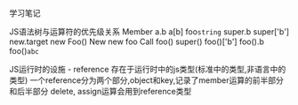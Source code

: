 学习笔记

JS语法树与运算符的优先级关系
    Member
        a.b
        a[b]
        foo`string`
        super.b
        super['b']
        new.target
        new Foo()
    New
        new foo
    Call
        foo()
        super()
        foo()['b']
        foo().b
        foo()`abc`
    

JS运行时的设施 - reference
    存在于运行时中的js类型(标准中的类型,非语言中的类型)
    一个reference分为两个部分,object和key,记录了member运算的前半部分和后半部分
    delete, assign运算会用到reference类型





